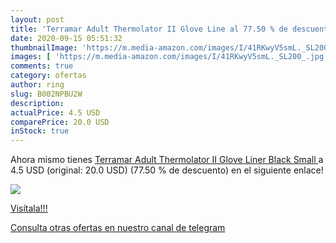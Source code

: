 ```yaml
---
layout: post
title: 'Terramar Adult Thermolator II Glove Line al 77.50 % de descuento'
date: 2020-09-15 05:51:32
thumbnailImage: 'https://m.media-amazon.com/images/I/41RKwyV5smL._SL200_.jpg'
images: [ 'https://m.media-amazon.com/images/I/41RKwyV5smL._SL200_.jpg' ]
comments: true
category: ofertas
author: ring
slug: B002NPBU2W
description:
actualPrice: 4.5 USD
comparePrice: 20.0 USD
inStock: true
---
```


Ahora mismo tienes [Terramar Adult Thermolator II Glove Liner  Black  Small ](https://www.amazon.com/dp/B002NPBU2W/?tag=redken08-20) a 4.5 USD (original: 20.0 USD) (77.50 %  de descuento) en el siguiente enlace!

[![](https://m.media-amazon.com/images/I/41RKwyV5smL._SL200_.jpg)](https://www.amazon.com/dp/B002NPBU2W/?tag=redken08-20)

[Visítala!!!](https://www.amazon.com/dp/B002NPBU2W/?tag=redken08-20)

[Consulta otras ofertas en nuestro canal de telegram](https://t.me/s/ofertas25)
